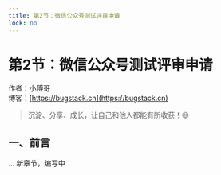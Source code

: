```yaml
---
title: 第2节：微信公众号测试评审申请
lock: no
---
```


# 第2节：微信公众号测试评审申请

作者：小傅哥
<br/>博客：[https://bugstack.cn](https://bugstack.cn)

> 沉淀、分享、成长，让自己和他人都能有所收获！😄

## 一、前言

... 新章节，编写中